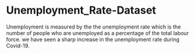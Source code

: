 # Unemployment_Rate-Dataset
Unemployment is measured by the the unemployment rate which is the number of people who are unemployed as a percentage of the total labour force. we have seen a sharp increase in the unemployment rate during Covid-19.
